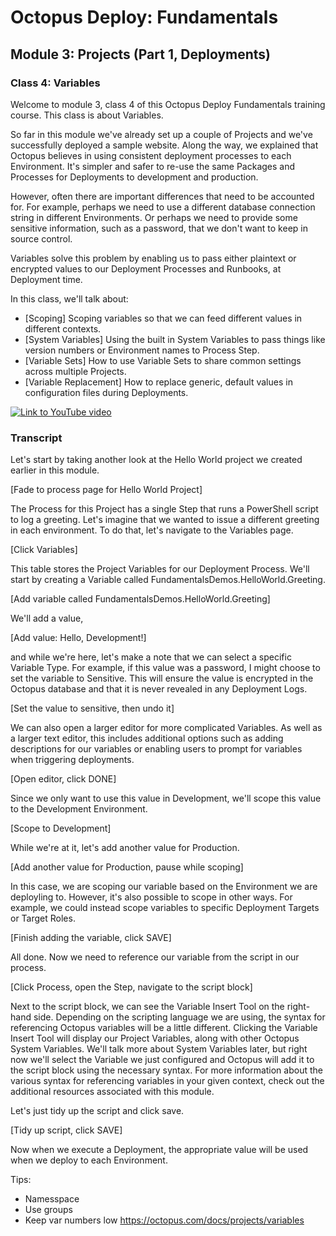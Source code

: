 # Octopus Deploy: Fundamentals
## Module 3: Projects (Part 1, Deployments)

### Class 4: Variables

Welcome to module 3, class 4 of this Octopus Deploy Fundamentals training course. This class is about Variables.

So far in this module we've already set up a couple of Projects and we've successfully deployed a sample website. Along the way, we explained that Octopus believes in using consistent deployment processes to each Environment. It's simpler and safer to re-use the same Packages and Processes for Deployments to development and production.

However, often there are important differences that need to be accounted for. For example, perhaps we need to use a different database connection string in different Environments. Or perhaps we need to provide some sensitive information, such as a password, that we don't want to keep in source control.

Variables solve this problem by enabling us to pass either plaintext or encrypted values to our Deployment Processes and Runbooks, at Deployment time.

In this class, we'll talk about:

- [Scoping] Scoping variables so that we can feed different values in different contexts.
- [System Variables] Using the built in System Variables to pass things like version numbers or Environment names to Process Step.
- [Variable Sets] How to use Variable Sets to share common settings across multiple Projects.
- [Variable Replacement] How to replace generic, default values in configuration files during Deployments.

[![Link to YouTube video](https://img.youtube.com/vi/Hd71uhcD61E/0.jpg)](https://www.youtube.com/embed/Hd71uhcD61E)

### Transcript

Let's start by taking another look at the Hello World project we created earlier in this module.

[Fade to process page for Hello World Project]

The Process for this Project has a single Step that runs a PowerShell script to log a greeting. Let's imagine that we wanted to issue a different greeting in each environment. To do that, let's navigate to the Variables page.

[Click Variables]

This table stores the Project Variables for our Deployment Process. We'll start by creating a Variable called FundamentalsDemos.HelloWorld.Greeting.

[Add variable called FundamentalsDemos.HelloWorld.Greeting]

We'll add a value,

[Add value: Hello, Development!]

and while we're here, let's make a note that we can select a specific Variable Type. For example, if this value was a password, I might choose to set the variable to Sensitive. This will ensure the value is encrypted in the Octopus database and that it is never revealed in any Deployment Logs.

[Set the value to sensitive, then undo it]

We can also open a larger editor for more complicated Variables. As well as a larger text editor, this includes additional options such as adding descriptions for our variables or enabling users to prompt for variables when triggering deployments.

[Open editor, click DONE]

Since we only want to use this value in Development, we'll scope this value to the Development Environment.

[Scope to Development]

While we're at it, let's add another value for Production.

[Add another value for Production, pause while scoping]

In this case, we are scoping our variable based on the Environment we are deployling to. However, it's also possible to scope in other ways. For example, we could instead scope variables to specific Deployment Targets or Target Roles.

[Finish adding the variable, click SAVE]

All done. Now we need to reference our variable from the script in our process.

[Click Process, open the Step, navigate to the script block]

Next to the script block, we can see the Variable Insert Tool on the right-hand side. Depending on the scripting language we are using, the syntax for referencing Octopus variables will be a little different. Clicking the Variable Insert Tool will display our Project Variables, along with other Octopus System Variables. We'll talk more about System Variables later, but right now we'll select the Variable we just configured and Octopus will add it to the script block using the necessary syntax. For more information about the various syntax for referencing variables in your given context, check out the additional resources associated with this module.

Let's just tidy up the script and click save.

[Tidy up script, click SAVE]

Now when we execute a Deployment, the appropriate value will be used when we deploy to each Environment.


Tips:

- Namesspace
- Use groups
- Keep var numbers low
https://octopus.com/docs/projects/variables